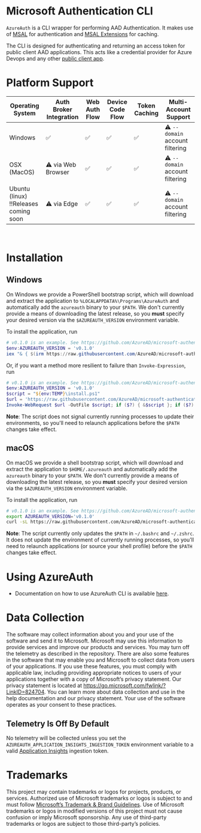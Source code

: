 # Microsoft Authentication CLI

`AzureAuth` is a CLI wrapper for performing AAD Authentication. It makes use of [MSAL](https://github.com/AzureAD/microsoft-authentication-library-for-dotnet) for authentication and [MSAL Extensions](https://github.com/AzureAD/microsoft-authentication-extensions-for-dotnet) for caching.

The CLI is designed for authenticating and returning an access token for public client AAD applications. This acts like a credential provider for Azure Devops and any other [public client app](https://docs.microsoft.com/en-us/azure/active-directory/develop/msal-client-applications).

# Platform Support

| Operating System | Auth Broker Integration | Web Auth Flow | Device Code Flow | Token Caching | Multi-Account Support |
|------------------|-----------------------|-------------------------|---------------|------------------------------|---------------|
| Windows          | ✅ | ✅ | ✅ | ✅ | ⚠️ `--domain` account filtering |
| OSX (MacOS)      | ⚠️ via Web Browser | ✅ | ✅ | ✅ | ⚠️ `--domain` account filtering |
| Ubuntu (linux) <br/>‼️Releases coming soon | ⚠️ via Edge | ✅ | ✅ | ✅ | ⚠️ `--domain` account filtering |
<br/>

# Installation

## Windows

On Windows we provide a PowerShell bootstrap script, which will download and extract the application to
`%LOCALAPPDATA%\Programs\AzureAuth` and automatically add the `azureauth` binary to your `$PATH`. We don't currently
provide a means of downloading the latest release, so you **must** specify your desired version via the
`$AZUREAUTH_VERSION` environment variable.

To install the application, run

```powershell
# v0.1.0 is an example. See https://github.com/AzureAD/microsoft-authentication-cli/releases for the latest.
$env:AZUREAUTH_VERSION = 'v0.1.0'
iex "& { $(irm https://raw.githubusercontent.com/AzureAD/microsoft-authentication-cli/main/install/install.ps1) } -Verbose"
```

Or, if you want a method more resilient to failure than `Invoke-Expression`, run

```powershell
# v0.1.0 is an example. See https://github.com/AzureAD/microsoft-authentication-cli/releases for the latest.
$env:AZUREAUTH_VERSION = 'v0.1.0'
$script = "${env:TEMP}\install.ps1"
$url = 'https://raw.githubusercontent.com/AzureAD/microsoft-authentication-cli/main/install/install.ps1'
Invoke-WebRequest $url -OutFile $script; if ($?) { &$script }; if ($?) { rm $script }
```

**Note**: The script does not signal currently running processes to update their environments, so you'll need to
relaunch applications before the `$PATH` changes take effect.

## macOS

On macOS we provide a shell bootstrap script, which will download and extract the application to `$HOME/.azureauth`
and automatically add the `azureauth` binary to your `$PATH`. We don't currently provide a means of downloading the
latest release, so you **must** specify your desired version via the `$AZUREAUTH_VERSION` environment variable.

To install the application, run

```bash
# v0.1.0 is an example. See https://github.com/AzureAD/microsoft-authentication-cli/releases for the latest.
export AZUREAUTH_VERSION='v0.1.0'
curl -sL https://raw.githubusercontent.com/AzureAD/microsoft-authentication-cli/main/install/install.sh | sh
```

**Note**: The script currently only updates the `$PATH` in `~/.bashrc` and `~/.zshrc`. It does not update the environment
of currently running processes, so you'll need to relaunch applications (or source your shell profile) before the `$PATH`
changes take effect.

# Using AzureAuth

* Documentation on how to use AzureAuth CLI is available [here](examples/USAGE.md).

# Data Collection

The software may collect information about you and your use of the software and send it to Microsoft. Microsoft may use
this information to provide services and improve our products and services. You may turn off the telemetry as described
in the repository. There are also some features in the software that may enable you and Microsoft to collect data from
users of your applications. If you use these features, you must comply with applicable law, including providing
appropriate notices to users of your applications together with a copy of Microsoft’s privacy statement. Our privacy
statement is located at https://go.microsoft.com/fwlink/?LinkID=824704. You can learn more about data collection and
use in the help documentation and our privacy statement. Your use of the software operates as your consent to these
practices.

## Telemetry Is Off By Default

No telemetry will be collected unless you set the `AZUREAUTH_APPLICATION_INSIGHTS_INGESTION_TOKEN` environment variable
to a valid [Application Insights](https://docs.microsoft.com/en-us/azure/azure-monitor/app/app-insights-overview)
ingestion token.

# Trademarks

This project may contain trademarks or logos for projects, products, or services. Authorized use of Microsoft
trademarks or logos is subject to and must follow [Microsoft’s Trademark & Brand Guidelines](https://www.microsoft.com/en-us/legal/intellectualproperty/trademarks/usage/general).
Use of Microsoft trademarks or logos in modified versions of this project must not cause confusion or imply Microsoft
sponsorship. Any use of third-party trademarks or logos are subject to those third-party’s policies.
